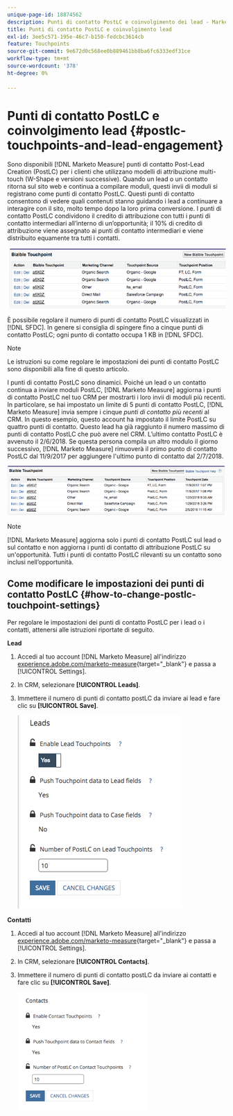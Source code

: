```yaml
---
unique-page-id: 18874562
description: Punti di contatto PostLC e coinvolgimento dei lead - Marketo Measure - Documentazione del prodotto
title: Punti di contatto PostLC e coinvolgimento lead
exl-id: 3ee5c571-195e-46c7-b150-fedcbc3614cb
feature: Touchpoints
source-git-commit: 9e672d0c568ee0b889461bb8ba6fc6333edf31ce
workflow-type: tm+mt
source-wordcount: '378'
ht-degree: 0%

---
```


# Punti di contatto PostLC e coinvolgimento lead {#postlc-touchpoints-and-lead-engagement}

Sono disponibili [!DNL Marketo Measure] punti di contatto Post-Lead Creation (PostLC) per i clienti che utilizzano modelli di attribuzione multi-touch (W-Shape e versioni successive). Quando un lead o un contatto ritorna sul sito web e continua a compilare moduli, questi invii di moduli si registrano come punti di contatto PostLC. Questi punti di contatto consentono di vedere quali contenuti stanno guidando i lead a continuare a interagire con il sito, molto tempo dopo la loro prima conversione. I punti di contatto PostLC condividono il credito di attribuzione con tutti i punti di contatto intermediari all’interno di un’opportunità; il 10% di credito di attribuzione viene assegnato ai punti di contatto intermediari e viene distribuito equamente tra tutti i contatti.

![](assets/1.png)

È possibile regolare il numero di punti di contatto PostLC visualizzati in [!DNL SFDC]. In genere si consiglia di spingere fino a cinque punti di contatto PostLC; ogni punto di contatto occupa 1 KB in [!DNL SFDC].

>[!NOTE]
>
>Le istruzioni su come regolare le impostazioni dei punti di contatto PostLC sono disponibili alla fine di questo articolo.

I punti di contatto PostLC sono dinamici. Poiché un lead o un contatto continua a inviare moduli PostLC, [!DNL Marketo Measure] aggiorna i punti di contatto PostLC nel tuo CRM per mostrarti i loro invii di moduli più recenti. In particolare, se hai impostato un limite di 5 punti di contatto PostLC, [!DNL Marketo Measure] invia sempre i cinque _punti di contatto più recenti_ al CRM.  In questo esempio, questo account ha impostato il limite PostLC su quattro punti di contatto. Questo lead ha già raggiunto il numero massimo di punti di contatto PostLC che può avere nel CRM. L’ultimo contatto PostLC è avvenuto il 2/6/2018. Se questa persona compila un altro modulo il giorno successivo, [!DNL Marketo Measure] rimuoverà il primo punto di contatto PostLC dal 11/9/2017 per aggiungere l&#39;ultimo punto di contatto dal 2/7/2018.

![](assets/2.png)

>[!NOTE]
>
>[!DNL Marketo Measure] aggiorna solo i punti di contatto PostLC sul lead o sul contatto e non aggiorna i punti di contatto di attribuzione PostLC su un&#39;opportunità. Tutti i punti di contatto PostLC rilevanti su un contatto sono inclusi nell’opportunità.

## Come modificare le impostazioni dei punti di contatto PostLC {#how-to-change-postlc-touchpoint-settings}

Per regolare le impostazioni dei punti di contatto PostLC per i lead o i contatti, attenersi alle istruzioni riportate di seguito.

**Lead**

1. Accedi al tuo account [!DNL Marketo Measure] all&#39;indirizzo [experience.adobe.com/marketo-measure](https://experience.adobe.com/marketo-measure){target="_blank"} e passa a [!UICONTROL Settings].

1. In CRM, selezionare **[!UICONTROL Leads]**.

1. Immettere il numero di punti di contatto postLC da inviare ai lead e fare clic su **[!UICONTROL Save]**.

   ![](assets/3.png)

**Contatti**

1. Accedi al tuo account [!DNL Marketo Measure] all&#39;indirizzo [experience.adobe.com/marketo-measure](https://experience.adobe.com/marketo-measure){target="_blank"} e passa a [!UICONTROL Settings].

1. In CRM, selezionare **[!UICONTROL Contacts]**.

1. Immettere il numero di punti di contatto postLC da inviare ai contatti e fare clic su **[!UICONTROL Save]**.

   ![](assets/4.png)
